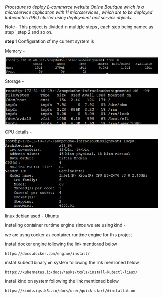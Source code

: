 *Procedure to deploy E-commerce website Online Boutique which is a microservice application with 11 microservices , which are to be deployed kubernetes (k8s) cluster using deployment and service objects.*

Note - This project is divided in multiple steps , each step being named
as step 1,step 2 and so on. 

**step 1**
Configuration of my current system is

Memory -

![alt text](image.png)

Storage -

![alt text](image-1.png)

CPU details -

![alt text](image-2.png)

linux debian used - Ubuntu

installing container runtime engine since we are using kind -

we are usng docker as container runtime engine for this project

install docker engine following the link mentioned below
```
https://docs.docker.com/engine/install/

```
install kubectl binary on system following the link mentioned below 

```
https://kubernetes.io/docs/tasks/tools/install-kubectl-linux/
```

install kind on system following the link mentioned below
```
https://kind.sigs.k8s.io/docs/user/quick-start/#installation
```


